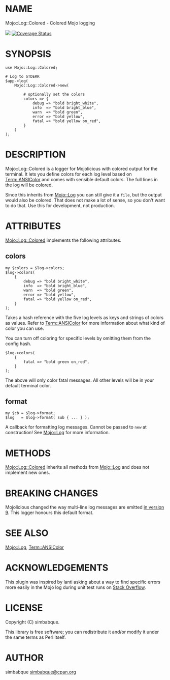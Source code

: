 # NAME

Mojo::Log::Colored - Colored Mojo logging

<div>
    <p>
    <a href="https://travis-ci.org/simbabque/Mojo-Log-Colored"><img src="https://travis-ci.org/simbabque/Mojo-Log-Colored.svg?branch=master"></a>
    <a href='https://coveralls.io/github/simbabque/Mojo-Log-Colored?branch=master'><img src='https://coveralls.io/repos/github/simbabque/Mojo-Log-Colored/badge.svg?branch=master' alt='Coverage Status' /></a>
    </p>
</div>

# SYNOPSIS

    use Mojo::Log::Colored;

    # Log to STDERR
    $app->log(
        Mojo::Log::Colored->new(
            
            # optionally set the colors
            colors => {
                debug => "bold bright_white",
                info  => "bold bright_blue",
                warn  => "bold green",
                error => "bold yellow",
                fatal => "bold yellow on_red",
            }
        )
    );   
    

# DESCRIPTION

Mojo::Log::Colored is a logger for Mojolicious with colored output for the terminal. It lets you define colors
for each log level based on [Term::ANSIColor](https://metacpan.org/pod/Term::ANSIColor) and comes with sensible default colors. The full lines in the log
will be colored.

Since this inherits from [Mojo::Log](https://metacpan.org/pod/Mojo::Log) you can still give it a `file`, but the output would also be colored.
That does not make a lot of sense, so you don't want to do that. Use this for development, not production.

# ATTRIBUTES

[Mojo::Log::Colored](https://metacpan.org/pod/Mojo::Log::Colored) implements the following attributes.

## colors

    my $colors = $log->colors;
    $log->colors(
        {
            debug => "bold bright_white",
            info  => "bold bright_blue",
            warn  => "bold green",
            error => "bold yellow",
            fatal => "bold yellow on_red",
        }
    );

Takes a hash reference with the five log levels as keys and strings of colors as values. Refer to
[Term::ANSIColor](https://metacpan.org/pod/Term::ANSIColor) for more information about what kind of color you can use.

You can turn off coloring for specific levels by omitting them from the config hash.

    $log->colors(
        {
            fatal => "bold green on_red",
        }
    );

The above will only color fatal messages. All other levels will be in your default terminal color.

## format

    my $cb = $log->format;
    $log   = $log->format( sub { ... } );

A callback for formatting log messages. Cannot be passed to `new` at construction! See [Mojo::Log](https://metacpan.org/pod/Mojo::Log) for more information.

# METHODS

[Mojo::Log::Colored](https://metacpan.org/pod/Mojo::Log::Colored) inherits all methods from [Mojo::Log](https://metacpan.org/pod/Mojo::Log) and does not implement new ones.

# BREAKING CHANGES

Mojolicious changed the way multi-line log messages are emitted [in version 9](https://mojolicious.io/blog/2021/02/14/announcing-mojolicious-9-0/).
This logger honours this default format.

# SEE ALSO

[Mojo::Log](https://metacpan.org/pod/Mojo::Log), [Term::ANSIColor](https://metacpan.org/pod/Term::ANSIColor)

# ACKNOWLEDGEMENTS

This plugin was inspired by lanti asking about a way to find specific errors more easily
in the Mojo log during unit test runs on [Stack Overflow](https://stackoverflow.com/q/44965998/1331451).

# LICENSE

Copyright (C) simbabque.

This library is free software; you can redistribute it and/or modify
it under the same terms as Perl itself.

# AUTHOR

simbabque <simbabque@cpan.org>
